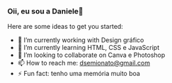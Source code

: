 ### Oii, eu sou a Daniele👋



Here are some ideas to get you started:

- 🔭 I’m currently working with Design gráfico
- 🌱 I’m currently learning HTML, CSS e JavaScript
- 👯 I’m looking to collaborate on Canva e Photoshop
- 📫 How to reach me: dsemionato@gmail.com
- ⚡ Fun fact: tenho uma memória muito boa

